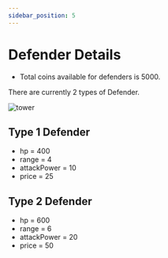 ```yaml
---
sidebar_position: 5
---
```


# Defender Details

- Total coins available for defenders is 5000.

There are currently 2 types of Defender.

<img src="/img/Overview/GameRules/Towers.png" alt="tower"/>

## Type 1 Defender

- hp = 400
- range = 4
- attackPower = 10
- price = 25

## Type 2 Defender

- hp = 600
- range = 6
- attackPower = 20
- price = 50
